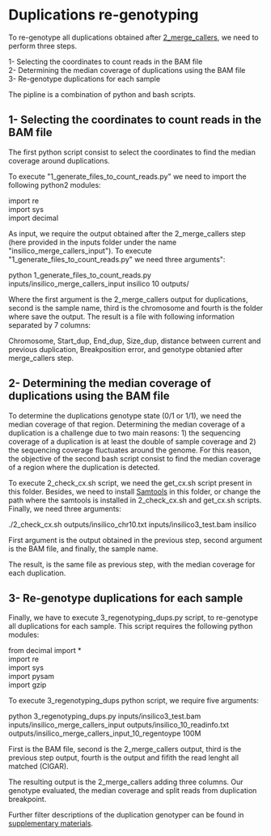 # Duplications re-genotyping  

To re-genotype all duplications obtained after [2_merge_callers](https://github.com/gcatbiobank/GCAT_panel/tree/main/2_merge_callers), we need to perform three steps.

1- Selecting the coordinates to count reads in the BAM file  
2- Determining the median coverage of duplications using the BAM file  
3- Re-genotype duplications for each sample  

The pipline is a combination of python and bash scripts.

## 1- Selecting the coordinates to count reads in the BAM file

The first python script consist to select the coordinates to find the median coverage around duplications.

To execute "1_generate_files_to_count_reads.py" we need to import the following python2 modules:

import re  
import sys  
import decimal  

As input, we require the output obtained after the 2_merge_callers step (here provided in the inputs folder under the name "insilico_merge_callers_input"). To execute "1_generate_files_to_count_reads.py" we need three arguments":

python 1_generate_files_to_count_reads.py inputs/insilico_merge_callers_input insilico 10 outputs/

Where the first argument is the 2_merge_callers output for duplications, second is the sample name, third is the chromosome and fourth is the folder where save the output. The result is a file with following information separated by 7 columns:  

Chromosome, Start_dup, End_dup, Size_dup, distance between current and previous duplication, Breakposition error, and genotype obtanied after merge_callers step.

## 2- Determining the median coverage of duplications using the BAM file

To determine the duplications genotype state (0/1 or 1/1), we need the median coverage of that region. Determining the median coverage of a duplication is a challenge due to two main reasons: 1) the sequencing coverage of a duplication is at least the double of sample coverage and 2) the sequencing coverage fluctuates around the genome. For this reason, the objective of the second bash script consist to find the median coverage of a region where the duplication is detected.   

To execute 2_check_cx.sh script, we need the get_cx.sh script present in this folder. Besides, we need to install [Samtools](https://github.com/samtools/samtools) in this folder, or change the path where the samtools is installed in 2_check_cx.sh and get_cx.sh scripts. Finally, we need three arguments:

./2_check_cx.sh outputs/insilico_chr10.txt inputs/insilico3_test.bam insilico

First argument is the output obtained in the previous step, second argument is the BAM file, and finally, the sample name.

The result, is the same file as previous step, with the median coverage for each duplication.  

## 3- Re-genotype duplications for each sample

Finally, we have to execute 3_regenotyping_dups.py script, to re-genotype all duplications for each sample. This script requires the following python modules:  

from decimal import *  
import re  
import sys  
import pysam  
import gzip  

To execute 3_regenotyping_dups python script, we require five arguments:

python 3_regenotyping_dups.py inputs/insilico3_test.bam inputs/insilico_merge_callers_input outputs/insilico_10_readinfo.txt outputs/insilico_merge_callers_input_10_regentoype 100M

First is the BAM file, second is the 2_merge_callers output, third is the previous step output, fourth is the output and fifith the read lenght all matched (CIGAR).

The resulting output is the 2_merge_callers adding three columns. Our genotype evaluated, the median coverage and split reads from duplication breakpoint.

Further filter descriptions of the duplication genotyper can be found in [supplementary materials](https://www.biorxiv.org/content/10.1101/2021.07.20.453041v1).

